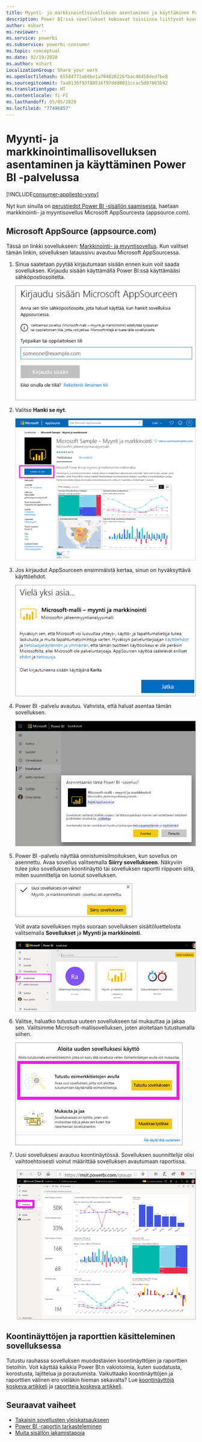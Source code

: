 ```yaml
---
title: Myynti- ja markkinointisovelluksen asentaminen ja käyttäminen Power BI -palvelussa
description: Power BI:ssä sovellukset kokoavat toisiinsa liittyvät koontinäytöt ja raportit yhteen paikkaan. Asenna myynti- ja markkinointisovellus AppSourcesta.
author: mihart
ms.reviewer: ''
ms.service: powerbi
ms.subservice: powerbi-consumer
ms.topic: conceptual
ms.date: 02/19/2020
ms.author: mihart
LocalizationGroup: Share your work
ms.openlocfilehash: 65584772a60be1a784828226fbac48458ded7be8
ms.sourcegitcommit: 7aa0136f93f88516f97ddd8031ccac5d07863b92
ms.translationtype: HT
ms.contentlocale: fi-FI
ms.lasthandoff: 05/05/2020
ms.locfileid: "77496857"
---
```

# <a name="install-and-use-the-sample-sales-and-marketing-app-in-the-power-bi-service"></a>Myynti- ja markkinointimallisovelluksen asentaminen ja käyttäminen Power BI -palvelussa

[!INCLUDE[consumer-appliesto-yyny](../includes/consumer-appliesto-yyny.md)]

Nyt kun sinulla on [perustiedot Power BI -sisällön saamisesta](end-user-app-view.md), haetaan markkinointi- ja myyntisovellus Microsoft AppSourcesta (appsource.com). 


## <a name="microsoft-appsource-appsourcecom"></a>Microsoft AppSource (appsource.com)
Tässä on linkki sovellukseen: [Markkinointi- ja myyntisovellus](https://appsource.microsoft.com/product/power-bi/microsoft-retail-analysis-sample.salesandmarketingsample?tab=Overview). Kun valitset tämän linkin, sovelluksen lataussivu avautuu Microsoft AppSourcessa. 

1. Sinua saatetaan pyytää kirjautumaan sisään ennen kuin voit saada sovelluksen. Kirjaudu sisään käyttämällä Power BI:ssä käyttämääsi sähköpostiosoitetta. 

    ![AppSourcen kirjautumisnäyttö  ](./media/end-user-app-marketing/power-bi-sign-in.png)

2. Valitse **Hanki se nyt**. 

    ![AppSource-sivusto, jossa Power BI -sovellukset ovat valittuina  ](./media/end-user-app-marketing/power-bi-get-now.png)


3. Jos kirjaudut AppSourceen ensimmäistä kertaa, sinun on hyväksyttävä käyttöehdot. 

    ![AppSourcen käyttöehtoruutu  ](./media/end-user-app-marketing/power-bi-term.png)


4. Power BI -palvelu avautuu. Vahvista, että haluat asentaa tämän sovelluksen.

    ![Asennetaanko tämä sovellus?  ](./media/end-user-apps/power-bi-app-install.png)

5. Power BI -palvelu näyttää onnistumisilmoituksen, kun sovellus on asennettu. Avaa sovellus valitsemalla **Siirry sovellukseen**. Näkyviin tulee joko sovelluksen koontinäyttö tai sovelluksen raportti riippuen siitä, miten suunnittelija on luonut sovelluksen.

    ![Sovelluksen asennus onnistui ](./media/end-user-apps/power-bi-app-ready.png)

    Voit avata sovelluksen myös suoraan sovelluksen sisältöluettelosta valitsemalla **Sovellukset** ja **Myynti ja markkinointi**.

    ![Sovellukset Power BI:ssä](./media/end-user-apps/power-bi-apps.png)


6. Valitse, haluatko tutustua uuteen sovellukseen tai mukauttaa ja jakaa sen. Valitsimme Microsoft-mallisovelluksen, joten aloitetaan tutustumalla siihen. 

    ![Tutustu esimerkkitietojen avulla](./media/end-user-apps/power-bi-explore.png)

7.  Uusi sovelluksesi avautuu koontinäytössä. Sovelluksen *suunnittelija* olisi vaihtoehtoisesti voinut määrittää sovelluksen avautumaan raportissa.  

    ![Tutustu esimerkkitietojen avulla](./media/end-user-apps/power-bi-new-app.png)




## <a name="interact-with-the-dashboards-and-reports-in-the-app"></a>Koontinäyttöjen ja raporttien käsitteleminen sovelluksessa
Tutustu rauhassa sovelluksen muodostavien koontinäyttöjen ja raporttien tietoihin. Voit käyttää kaikkia Power BI:n vakiotoimia, kuten suodatusta, korostusta, lajittelua ja porautumista.  Vaikuttaako koontinäyttöjen ja raporttien välinen ero vieläkin hieman sekavalta?  Lue [koontinäyttöjä koskeva artikkeli](end-user-dashboards.md) ja [raportteja koskeva artikkeli](end-user-reports.md).  




## <a name="next-steps"></a>Seuraavat vaiheet
* [Takaisin sovellusten yleiskatsaukseen](end-user-apps.md)
* [Power BI -raportin tarkasteleminen](end-user-report-open.md)
* [Muita sisällön jakamistapoja](end-user-shared-with-me.md)
